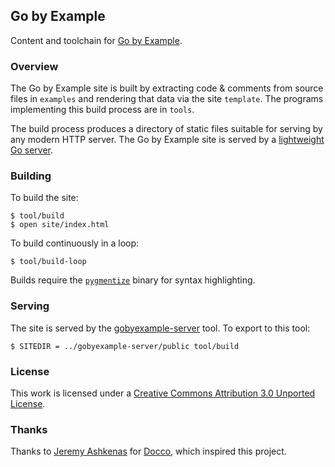 ## Go by Example

Content and toolchain for [Go by Example](https://gobyexample.com).


### Overview

The Go by Example site is built by extracting code &
comments from source files in `examples` and rendering
that data via the site `template`. The programs
implementing this build process are in `tools`.

The build process produces a directory of static files
suitable for serving by any modern HTTP server. The
Go by Example site is served by a
[lightweight Go server](https://github.com/mmcgrana/gobyexample-server).


### Building

To build the site:

```console
$ tool/build
$ open site/index.html
```

To build continuously in a loop:

```console
$ tool/build-loop
```

Builds require the [`pygmentize`](http://pygments.org/)
binary for syntax highlighting.


### Serving

The site is served by the [gobyexample-server](https://github.com/mmcgrana/gobyexample-server)
tool. To export to this tool:

```console
$ SITEDIR = ../gobyexample-server/public tool/build
```


### License

This work is licensed under a
[Creative Commons Attribution 3.0 Unported License](http://creativecommons.org/licenses/by/3.0/).


### Thanks

Thanks to [Jeremy Ashkenas](https://github.com/jashkenas)
for [Docco](http://jashkenas.github.com/docco/), which
inspired this project.
